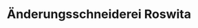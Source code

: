 ---
title: "Änderungsschneiderei Roswita"
url: /wels/aenderungsschneiderei-roswita/
shop: Schneiderei
---
